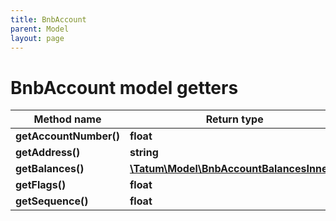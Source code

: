 ```yaml
---
title: BnbAccount
parent: Model
layout: page
---
```


# BnbAccount model getters

Method name | Return type | Description | Notes
------------ | ------------- | ------------- | -------------
**getAccountNumber()** | **float** |  | [optional]
**getAddress()** | **string** |  | [optional]
**getBalances()** | [**\Tatum\Model\BnbAccountBalancesInner[]**](../BnbAccountBalancesInner) |  | [optional]
**getFlags()** | **float** |  | [optional]
**getSequence()** | **float** |  | [optional]

